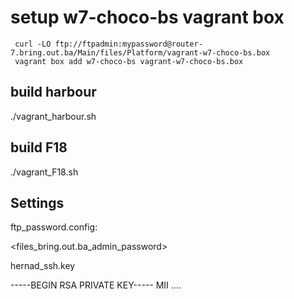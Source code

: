 # setup w7-choco-bs vagrant box

     curl -LO ftp://ftpadmin:mypassword@router-7.bring.out.ba/Main/files/Platform/vagrant-w7-choco-bs.box
     vagrant box add w7-choco-bs vagrant-w7-choco-bs.box

## build harbour

   ./vagrant_harbour.sh

## build F18

  ./vagrant_F18.sh



## Settings


ftp_password.config:

<files_bring.out.ba_admin_password>



hernad_ssh.key 

-----BEGIN RSA PRIVATE KEY-----
MII ....

